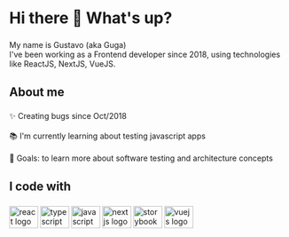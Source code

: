 <h1 align="left">Hi there 👋 What's up?</h1>

###

<p align="left">My name is Gustavo (aka Guga)<br /> I've been working as a Frontend developer since 2018, using technologies like ReactJS, NextJS, VueJS.</p>

###

<h2 align="left">About me</h2>

###

<p align="left">✨ Creating bugs since Oct/2018<br><br>📚 I'm currently learning about testing javascript apps<br><br>🎯 Goals: to learn more about software testing and architecture concepts</p>

###

<h2 align="left">I code with</h2>

###

<div align="left">
  <img src="https://cdn.jsdelivr.net/gh/devicons/devicon/icons/react/react-original.svg" height="40" width="52" alt="react logo"  />
  <img src="https://cdn.jsdelivr.net/gh/devicons/devicon/icons/typescript/typescript-original.svg" height="40" width="52" alt="typescript logo"  />
  <img src="https://cdn.jsdelivr.net/gh/devicons/devicon/icons/javascript/javascript-original.svg" height="40" width="52" alt="javascript logo"  />
  <img src="https://cdn.jsdelivr.net/gh/devicons/devicon/icons/nextjs/nextjs-original.svg" height="40" width="52" alt="nextjs logo"  />
  <img src="https://cdn.jsdelivr.net/gh/devicons/devicon/icons/storybook/storybook-original.svg" height="40" width="52" alt="storybook logo"  />
  <img src="https://cdn.jsdelivr.net/gh/devicons/devicon/icons/vuejs/vuejs-original.svg" height="40" width="52" alt="vuejs logo"  />
</div>

###
